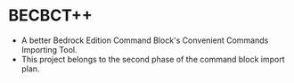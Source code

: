 # BECBCT++
- A better Bedrock Edition Command Block's Convenient Commands Importing Tool.
- This project belongs to the second phase of the command block import plan.
